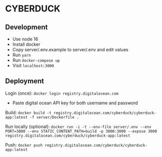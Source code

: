 # CYBERDUCK

## Development
* Use node 16
* Install docker
* Copy server/.env.example to server/.env and edit values
* Run `yarn`
* Run `docker-compose up`
* Visit `localhost:3000`


## Deployment
Login (once): `docker login registry.digitalocean.com`
* Paste digital ocean API key for both username and password

Build: `docker build -t registry.digitalocean.com/cyberduck/cyberduck-app:latest -f server/Dockerfile .`

Run locally (optional): `docker run -i -t --env-file server/.env --env PORT=3000 --env STATIC_CONTENT_PATH=build -p 3000:3000 --expose 3000 registry.digitalocean.com/cyberduck/cyberduck-app:latest`

Push: `docker push registry.digitalocean.com/cyberduck/cyberduck-app:latest`
